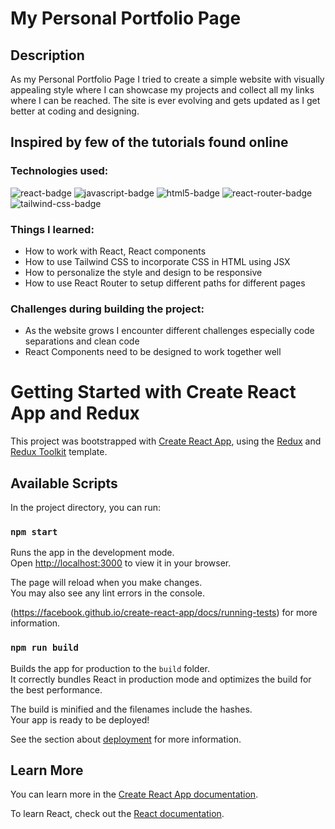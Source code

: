 # My Personal Portfolio Page

## Description

As my Personal Portfolio Page I tried to create a simple website with visually appealing style where I can showcase my projects and collect all my links where I can be reached. The site is ever evolving and gets updated as I get better at coding and designing.

## Inspired by few of the tutorials found online

### Technologies used:

<img src='https://img.shields.io/badge/-React-61DAFB?style=flat&logo=react&logoColor=61DAFB&labelColor=gray' alt='react-badge'/>  <img src='https://img.shields.io/badge/-JavaScript-F7DF1E?style=flat&logo=javascript&logoColor=F7DF1E&labelColor=gray' alt='javascript-badge'/> <img src='https://img.shields.io/badge/-HTML-E34F26?style=flat&logo=html5&logoColor=white&labelColor=gray' alt='html5-badge'/> <img src='https://img.shields.io/badge/-React%20Router-CA4245?style=flat&logo=reactrouter&logoColor=white&labelColor=gray' alt='react-router-badge'/>
<img src='https://badges.aleen42.com/src/tailwindcss.svg' alt='tailwind-css-badge'/>


### Things I learned:
- How to work with React, React components
- How to use Tailwind CSS to incorporate CSS in HTML using JSX 
- How to personalize the style and design to be responsive
- How to use React Router to setup different paths for different pages

### Challenges during building the project:
- As the website grows I encounter different challenges especially code separations and clean code
- React Components need to be designed to work together well


# Getting Started with Create React App and Redux

This project was bootstrapped with [Create React App](https://github.com/facebook/create-react-app), using the [Redux](https://redux.js.org/) and [Redux Toolkit](https://redux-toolkit.js.org/) template.

## Available Scripts

In the project directory, you can run:

### `npm start`

Runs the app in the development mode.\
Open [http://localhost:3000](http://localhost:3000) to view it in your browser.

The page will reload when you make changes.\
You may also see any lint errors in the console.

(https://facebook.github.io/create-react-app/docs/running-tests) for more information.

### `npm run build`

Builds the app for production to the `build` folder.\
It correctly bundles React in production mode and optimizes the build for the best performance.

The build is minified and the filenames include the hashes.\
Your app is ready to be deployed!

See the section about [deployment](https://facebook.github.io/create-react-app/docs/deployment) for more information.

## Learn More

You can learn more in the [Create React App documentation](https://facebook.github.io/create-react-app/docs/getting-started).

To learn React, check out the [React documentation](https://reactjs.org/).
